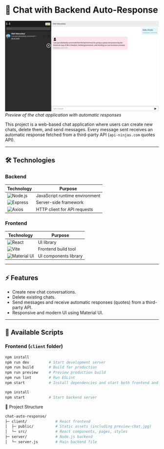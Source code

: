 # 💬 Chat with Backend Auto-Response

![Project Preview](./chat-auto-response/client/public/preview-chat.jpg)  
*Preview of the chat application with automatic responses*

This project is a web-based chat application where users can create new chats, delete them, and send messages. Every message sent receives an automatic response fetched from a third-party API (`api-ninjas.com` quotes API).

---

## 🛠️ Technologies

### Backend

| Technology | Purpose |
|-----------|---------|
| ![Node.js](https://img.shields.io/badge/Node.js-339933?style=for-the-badge&logo=node.js&logoColor=white) | JavaScript runtime environment |
| ![Express](https://img.shields.io/badge/Express.js-000000?style=for-the-badge&logo=express&logoColor=white) | Server-side framework |
| ![Axios](https://img.shields.io/badge/Axios-5A29E4?style=for-the-badge&logo=axios&logoColor=white) | HTTP client for API requests |

### Frontend

| Technology | Purpose |
|-----------|---------|
| ![React](https://img.shields.io/badge/React-61DAFB?style=for-the-badge&logo=react&logoColor=black) | UI library |
| ![Vite](https://img.shields.io/badge/Vite-646CFF?style=for-the-badge&logo=vite&logoColor=white) | Frontend build tool |
| ![Material UI](https://img.shields.io/badge/Material_UI-007FFF?style=for-the-badge&logo=mui&logoColor=white) | UI components library |

---

## ⚡ Features

- Create new chat conversations.  
- Delete existing chats.  
- Send messages and receive automatic responses (quotes) from a third-party API.  
- Responsive and modern UI using Material UI.  

---

## 🔧 Available Scripts

### Frontend (`client` folder)

```bash
npm install
npm run dev         # Start development server
npm run build       # Build for production
npm run preview     # Preview production build
npm run lint        # Run ESLint
npm start           # Install dependencies and start both frontend and backend concurrently
```

```bash
npm install
npm start           # Start backend server
```

📂 Project Structure

```bash
chat-auto-response/
├─ client/             # React frontend
│  ├─ public/          # Static assets (including preview-chat.jpg)
│  └─ src/             # React components, pages, styles
├─ server/             # Node.js backend
│  └─ server.js        # Main backend file
```
